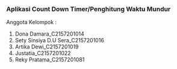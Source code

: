### Aplikasi Count Down Timer/Penghitung Waktu Mundur
Anggota Kelompok :
1. Dona Damara_C2157201014
2. Sety Sinsiya D.U Sera_C2157201016
3. Artika Dewi_C2157201019
4. Justatia_C2157201022
5. Reky Pratama_C2157201081
